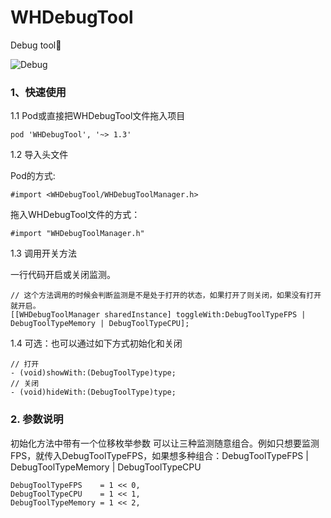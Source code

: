 # WHDebugTool
Debug tool🔨

![Debug](https://upload-images.jianshu.io/upload_images/3873004-abada48f188a2408.gif?imageMogr2/auto-orient/strip)

### 1、快速使用

1.1 Pod或直接把WHDebugTool文件拖入项目

```objc 
pod 'WHDebugTool', '~> 1.3'
```

1.2 导入头文件

Pod的方式:
```objc
#import <WHDebugTool/WHDebugToolManager.h>
```

拖入WHDebugTool文件的方式：
```objc
#import "WHDebugToolManager.h"
```

1.3 调用开关方法

一行代码开启或关闭监测。
```objc
// 这个方法调用的时候会判断监测是不是处于打开的状态，如果打开了则关闭，如果没有打开就开启。
[[WHDebugToolManager sharedInstance] toggleWith:DebugToolTypeFPS | DebugToolTypeMemory | DebugToolTypeCPU];
```

1.4 可选：也可以通过如下方式初始化和关闭
```objc
// 打开
- (void)showWith:(DebugToolType)type;
// 关闭
- (void)hideWith:(DebugToolType)type;
```

### 2.  参数说明

初始化方法中带有一个位移枚举参数
可以让三种监测随意组合。例如只想要监测FPS，就传入DebugToolTypeFPS，如果想多种组合：DebugToolTypeFPS | DebugToolTypeMemory | DebugToolTypeCPU
```objc
DebugToolTypeFPS    = 1 << 0,
DebugToolTypeCPU    = 1 << 1,
DebugToolTypeMemory = 1 << 2,
```
